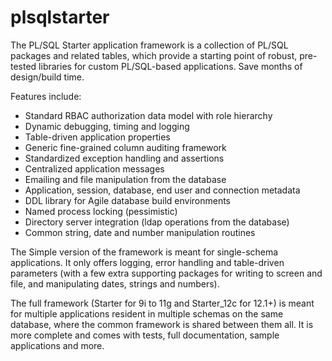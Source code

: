 # plsqlstarter
The PL/SQL Starter application framework is a collection of PL/SQL packages and related tables, which provide a starting point of robust, pre-tested libraries for custom PL/SQL-based applications. Save months of design/build time.

Features include:

* Standard RBAC authorization data model with role hierarchy
* Dynamic debugging, timing and logging
* Table-driven application properties
* Generic fine-grained column auditing framework
* Standardized exception handling and assertions
* Centralized application messages
* Emailing and file manipulation from the database
* Application, session, database, end user and connection metadata
* DDL library for Agile database build environments
* Named process locking (pessimistic)
* Directory server integration (ldap operations from the database)
* Common string, date and number manipulation routines

The Simple version of the framework is meant for single-schema applications. It only offers logging, error handling and table-driven parameters (with a few extra supporting packages for writing to screen and file, and manipulating dates, strings and numbers).

The full framework (Starter for 9i to 11g and Starter_12c for 12.1+) is meant for multiple applications resident in multiple schemas on the same database, where the common framework is shared between them all. It is more complete and comes with tests, full documentation, sample applications and more.
